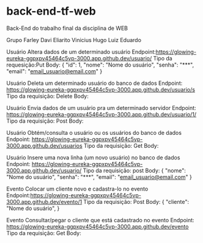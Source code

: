 # back-end-tf-web
Back-End do trabalho final da disciplina de WEB

Grupo
Farley
Davi
Eliarito
Vinicius
Hugo
Luiz Eduardo


Usuário
Altera dados de um determinado usuário
Endpoint:https://glowing-eureka-ggpxpv45464c5vp-3000.app.github.dev/usuario/
Tipo da requesição:Put
Body:
{
  "id": 1,
  "nome": "Nome do usuário",
  "senha": "***",
  "email": "email_usuario@email.com"
}

Usuário
Deleta um determinado usuário do banco de dados
Endpoint: https://glowing-eureka-ggpxpv45464c5vp-3000.app.github.dev/usuario/s
Tipo da requisição: Delete 
Body: 

Usuário
Envia dados de um usuário pra um determinado servidor 
Endpoint: https://glowing-eureka-ggpxpv45464c5vp-3000.app.github.dev/usuario/1/
Tipo da requisição: Post 
Body: 

Usuário
Obtém/consulta o usuário ou os usuários do banco de dados
Endpoint: https://glowing-eureka-ggpxpv45464c5vp-3000.app.github.dev/usuarios
Tipo da requisição: Get
Body: 

Usuário
Insere uma nova linha (um novo usuário) no banco de dados
Endpoint: https://glowing-eureka-ggpxpv45464c5vp-3000.app.github.dev/usuario/
Tipo da requisição: post
Body:
{
  "nome": "Nome do usuário",
  "senha": "***",
  "email": "email_usuario@email.com"
}

Evento
Colocar um cliente novo e cadastra-lo no evento 
Endpoint:https://glowing-eureka-ggpxpv45464c5vp-3000.app.github.dev/evento/1
Tipo da requisição: Post
Body: 
{
  "cliente": "Nome do usuário",
}

Evento
Consultar/pegar o cliente que está cadastrado no evento
Endpoint: https://glowing-eureka-ggpxpv45464c5vp-3000.app.github.dev/evento
Tipo da requisição: Get
Body:
